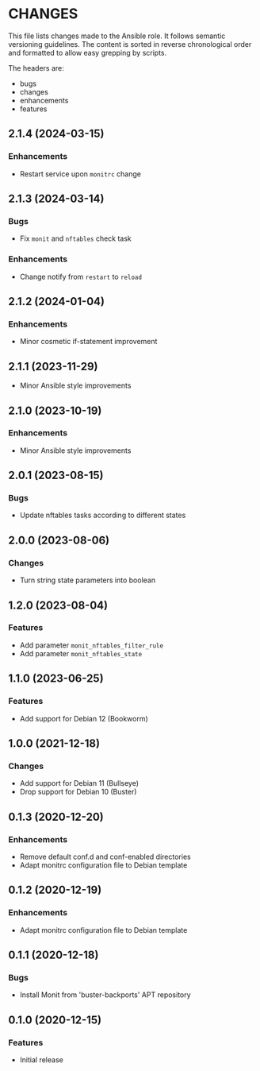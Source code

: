 # CHANGES

This file lists changes made to the Ansible role. It follows semantic versioning
guidelines. The content is sorted in reverse chronological order and formatted
to allow easy grepping by scripts.

The headers are:
- bugs
- changes
- enhancements
- features

## 2.1.4 (2024-03-15)

### Enhancements

- Restart service upon `monitrc` change

## 2.1.3 (2024-03-14)

### Bugs

- Fix `monit` and `nftables` check task

### Enhancements

- Change notify from `restart` to `reload`

## 2.1.2 (2024-01-04)

### Enhancements

- Minor cosmetic if-statement improvement

## 2.1.1 (2023-11-29)

- Minor Ansible style improvements

## 2.1.0 (2023-10-19)

### Enhancements

- Minor Ansible style improvements

## 2.0.1 (2023-08-15)

### Bugs

- Update nftables tasks according to different states

## 2.0.0 (2023-08-06)

### Changes

- Turn string state parameters into boolean

## 1.2.0 (2023-08-04)

### Features

- Add parameter `monit_nftables_filter_rule`
- Add parameter `monit_nftables_state`

## 1.1.0 (2023-06-25)

### Features

- Add support for Debian 12 (Bookworm)

## 1.0.0 (2021-12-18)

### Changes

- Add support for Debian 11 (Bullseye)
- Drop support for Debian 10 (Buster)

## 0.1.3 (2020-12-20)

### Enhancements

- Remove default conf.d and conf-enabled directories
- Adapt monitrc configuration file to Debian template

## 0.1.2 (2020-12-19)

### Enhancements

- Adapt monitrc configuration file to Debian template

## 0.1.1 (2020-12-18)

### Bugs

- Install Monit from 'buster-backports' APT repository

## 0.1.0 (2020-12-15)

### Features

- Initial release
